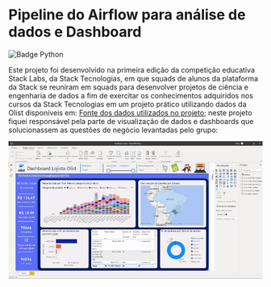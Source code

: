# Pipeline do Airflow para análise de dados e Dashboard
![Badge Python](https://img.shields.io/badge/-PowerBi-black?style=flat-square&logo=PowerBi&logoColor=yellow)

Este projeto foi desenvolvido na primeira edição da competição educativa Stack Labs, da Stack Tecnologias, em que squads de alunos da plataforma da Stack se reuniram em squads para desenvolver projetos de ciência e engenharia de dados a fim de exercitar os conhecimentos adquiridos nos cursos da Stack Tecnologias em um projeto prático utilizando dados da Olist disponíveis em: [Fonte dos dados utilizados no projeto](https://www.kaggle.com/olistbr/brazilian-ecommerce); neste projeto fiquei responsável pela parte de visualização de dados e dashboards que solucionassem as questões de negócio levantadas pelo grupo:

![Dashboard voltado lojistas da Olist](dashboard.gif)
